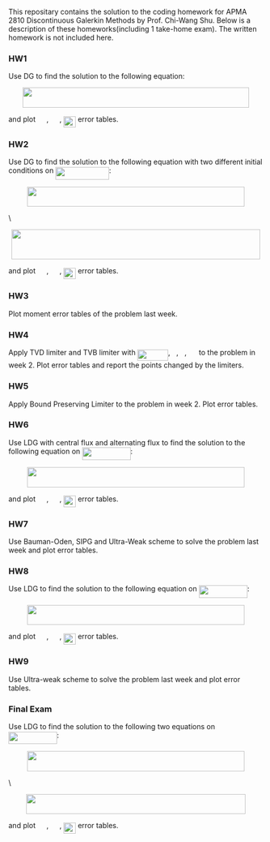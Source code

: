 This repositary contains the solution to the coding homework for APMA 2810 Discontinuous Galerkin Methods by Prof. Chi-Wang Shu. Below is a description of these homeworks(including 1 take-home exam). The written homework is not included here.

### **HW1**

Use DG to find the solution to the following equation:
<p align="center">
<img src="svgs/13344509d7232284f0fb074711415c7a.svg?invert_in_darkmode" align=middle width=447.71743994999997pt height=39.452455349999994pt/>
</p>
and plot <img src="svgs/929ed909014029a206f344a28aa47d15.svg?invert_in_darkmode" align=middle width=17.73978854999999pt height=22.465723500000017pt/>, <img src="svgs/4327ea69d9c5edcc8ddaf24f1d5b47e4.svg?invert_in_darkmode" align=middle width=17.73978854999999pt height=22.465723500000017pt/>, <img src="svgs/986e40e0f11ab0c97cfd953d6e3fb747.svg?invert_in_darkmode" align=middle width=24.292324649999987pt height=22.465723500000017pt/> error tables.

### **HW2**

Use DG to find the solution to the following equation with two different initial conditions on <img src="https://rawgit.com/zzhang99/dg/master/svgs/0f1880c6e7bbc3ac10285066ac8ba019.svg?invert_in_darkmode" align=middle width=105.76486634999999pt height=24.65753399999998pt/>:
<p align="center"><img src="https://rawgit.com/zzhang99/dg/master/svgs/825df8af772fed0c9d30e6b4442110fd.svg?invert_in_darkmode" align=middle width=429.42427605pt height=39.452455349999994pt/></p>
\
<p align="center"><img src="https://rawgit.com/zzhang99/dg/master/svgs/f7d752fc0ab8308a0f68f8073ba3a8ac.svg?invert_in_darkmode" align=middle width=491.1943278pt height=59.178683850000006pt/></p>
and plot <img src="https://rawgit.com/zzhang99/dg/master/svgs/929ed909014029a206f344a28aa47d15.svg?invert_in_darkmode" align=middle width=17.73978854999999pt height=22.465723500000017pt/>, <img src="https://rawgit.com/zzhang99/dg/master/svgs/4327ea69d9c5edcc8ddaf24f1d5b47e4.svg?invert_in_darkmode" align=middle width=17.73978854999999pt height=22.465723500000017pt/>, <img src="https://rawgit.com/zzhang99/dg/master/svgs/986e40e0f11ab0c97cfd953d6e3fb747.svg?invert_in_darkmode" align=middle width=24.292324649999987pt height=22.465723500000017pt/> error tables.

### **HW3**

Plot moment error tables of the problem last week.

### **HW4**

Apply TVD limiter and TVB limiter with <img src="https://rawgit.com/zzhang99/dg/master/svgs/5781b091b470317acd7f461f904dcf36.svg?invert_in_darkmode" align=middle width=60.66198929999999pt height=22.465723500000017pt/>, <img src="https://rawgit.com/zzhang99/dg/master/svgs/034d0a6be0424bffe9a6e7ac9236c0f5.svg?invert_in_darkmode" align=middle width=8.219209349999991pt height=21.18721440000001pt/>, <img src="https://rawgit.com/zzhang99/dg/master/svgs/9612eecfec9dadf1a81d296bd2473777.svg?invert_in_darkmode" align=middle width=8.219209349999991pt height=21.18721440000001pt/>, <img src="https://rawgit.com/zzhang99/dg/master/svgs/b0c08f9b595a704efb907fc688034d80.svg?invert_in_darkmode" align=middle width=16.438418699999993pt height=21.18721440000001pt/> to the problem in week 2. Plot error tables and report the points changed by the limiters.

### **HW5**

Apply Bound Preserving Limiter to the problem in week 2. Plot error tables.

### **HW6**

Use LDG with central flux and alternating flux to find the solution to the following equation on <img src="https://rawgit.com/zzhang99/dg/master/svgs/0bb8c0cc4fff220f3dc9ff3b13b2c985.svg?invert_in_darkmode" align=middle width=95.80477829999998pt height=24.65753399999998pt/>:
<p align="center"><img src="https://rawgit.com/zzhang99/dg/master/svgs/f73503b1bc5e3c3bf8cb90960bbdb18f.svg?invert_in_darkmode" align=middle width=429.42427605pt height=39.452455349999994pt/></p>
and plot <img src="https://rawgit.com/zzhang99/dg/master/svgs/929ed909014029a206f344a28aa47d15.svg?invert_in_darkmode" align=middle width=17.73978854999999pt height=22.465723500000017pt/>, <img src="https://rawgit.com/zzhang99/dg/master/svgs/4327ea69d9c5edcc8ddaf24f1d5b47e4.svg?invert_in_darkmode" align=middle width=17.73978854999999pt height=22.465723500000017pt/>, <img src="https://rawgit.com/zzhang99/dg/master/svgs/986e40e0f11ab0c97cfd953d6e3fb747.svg?invert_in_darkmode" align=middle width=24.292324649999987pt height=22.465723500000017pt/> error tables.

### **HW7**

Use Bauman-Oden, SIPG and Ultra-Weak scheme to solve the problem last week and plot error tables.

### **HW8**

Use LDG to find the solution to the following equation on <img src="https://rawgit.com/zzhang99/dg/master/svgs/0bb8c0cc4fff220f3dc9ff3b13b2c985.svg?invert_in_darkmode" align=middle width=95.80477829999998pt height=24.65753399999998pt/>:
<p align="center"><img src="https://rawgit.com/zzhang99/dg/master/svgs/9554cd7d12947524b47a123734ad8cee.svg?invert_in_darkmode" align=middle width=429.42427605pt height=39.452455349999994pt/></p>
and plot <img src="https://rawgit.com/zzhang99/dg/master/svgs/929ed909014029a206f344a28aa47d15.svg?invert_in_darkmode" align=middle width=17.73978854999999pt height=22.465723500000017pt/>, <img src="https://rawgit.com/zzhang99/dg/master/svgs/4327ea69d9c5edcc8ddaf24f1d5b47e4.svg?invert_in_darkmode" align=middle width=17.73978854999999pt height=22.465723500000017pt/>, <img src="https://rawgit.com/zzhang99/dg/master/svgs/986e40e0f11ab0c97cfd953d6e3fb747.svg?invert_in_darkmode" align=middle width=24.292324649999987pt height=22.465723500000017pt/> error tables.

### **HW9**

Use Ultra-weak scheme to solve the problem last week and plot error tables.

### **Final Exam**

Use LDG to find the solution to the following two equations on <img src="https://rawgit.com/zzhang99/dg/master/svgs/0bb8c0cc4fff220f3dc9ff3b13b2c985.svg?invert_in_darkmode" align=middle width=95.80477829999998pt height=24.65753399999998pt/>:
<p align="center"><img src="https://rawgit.com/zzhang99/dg/master/svgs/bd1e61bdc049b95a08d40047a42420a0.svg?invert_in_darkmode" align=middle width=429.42427605pt height=39.452455349999994pt/></p>
\
<p align="center"><img src="https://rawgit.com/zzhang99/dg/master/svgs/2c27fc6a7dbaac2b81ce8d7484c7e75a.svg?invert_in_darkmode" align=middle width=433.0896207pt height=39.452455349999994pt/></p>
and plot <img src="https://rawgit.com/zzhang99/dg/master/svgs/929ed909014029a206f344a28aa47d15.svg?invert_in_darkmode" align=middle width=17.73978854999999pt height=22.465723500000017pt/>, <img src="https://rawgit.com/zzhang99/dg/master/svgs/4327ea69d9c5edcc8ddaf24f1d5b47e4.svg?invert_in_darkmode" align=middle width=17.73978854999999pt height=22.465723500000017pt/>, <img src="https://rawgit.com/zzhang99/dg/master/svgs/986e40e0f11ab0c97cfd953d6e3fb747.svg?invert_in_darkmode" align=middle width=24.292324649999987pt height=22.465723500000017pt/> error tables.
